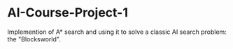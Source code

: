 # AI-Course-Project-1
Implemention of A* search and using it to solve a classic AI search problem: the "Blocksworld". 
